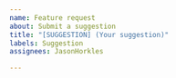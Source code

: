 ```yaml
---
name: Feature request
about: Submit a suggestion
title: "[SUGGESTION] (Your suggestion)"
labels: Suggestion
assignees: JasonHorkles

---
```



